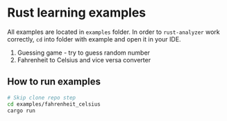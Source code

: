 # Rust learning examples

All examples are located in `examples` folder. In order to `rust-analyzer` work correctly, `cd` into folder with example and open it in your IDE.

1) Guessing game - try to guess random number
2) Fahrenheit to Celsius and vice versa converter

## How to run examples

```bash
# Skip clone repo step
cd examples/fahrenheit_celsius
cargo run
```